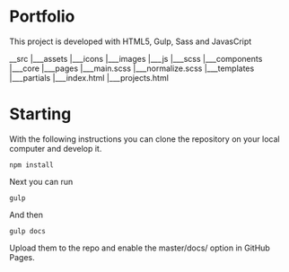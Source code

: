
# Portfolio

This project is developed with HTML5, Gulp, Sass and JavasCript

__src
  |___assets
      |___icons
      |___images
      |___js
      |___scss
            |___components
            |___core
            |___pages
            |___main.scss
            |___normalize.scss
  |___templates
      |___partials
      |___index.html
      |___projects.html

      


# Starting

With the following instructions you can clone the repository on your local computer and develop it.

```npm install```

Next you can run


```gulp```

And then

```gulp docs```

 Upload them to the repo and enable the master/docs/ option in GitHub Pages.
